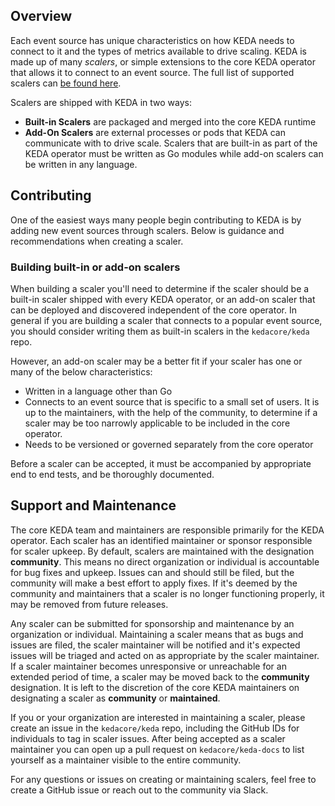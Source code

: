 ## Overview

Each event source has unique characteristics on how KEDA needs to connect to it and the types of metrics available to drive scaling.  KEDA is made up of many *scalers*, or simple extensions to the core KEDA operator that allows it to connect to an event source.  The full list of supported scalers can [be found here](https://keda.sh/docs/scalers/).

Scalers are shipped with KEDA in two ways:
- **Built-in Scalers** are packaged and merged into the core KEDA runtime
- **Add-On Scalers** are external processes or pods that KEDA can communicate with to drive scale.
Scalers that are built-in as part of the KEDA operator must be written as Go modules while add-on scalers can be written in any language.

## Contributing

One of the easiest ways many people begin contributing to KEDA is by adding new event sources through scalers.  Below is guidance and recommendations when creating a scaler.

### Building built-in or add-on scalers

When building a scaler you'll need to determine if the scaler should be a built-in scaler shipped with every KEDA operator, or an add-on scaler that can be deployed and discovered independent of the core operator.
In general if you are building a scaler that connects to a popular event source, you should consider writing them as built-in scalers in the `kedacore/keda` repo.

However, an add-on scaler may be a better fit if your scaler has one or many of the below characteristics:

* Written in a language other than Go
* Connects to an event source that is specific to a small set of users. It is up to the maintainers, with the help of the community, to determine if a scaler may be too narrowly applicable to be included in the core operator.
* Needs to be versioned or governed separately from the core operator

Before a scaler can be accepted, it must be accompanied by appropriate end to end tests, and be thoroughly documented.

## Support and Maintenance

The core KEDA team and maintainers are responsible primarily for the KEDA operator.  Each scaler has an identified maintainer or sponsor responsible for scaler upkeep. By default, scalers are maintained with the designation **community**. This means no direct organization or individual is accountable for bug fixes and upkeep.  Issues can and should still be filed, but the community will make a best effort to apply fixes. If it's deemed by the community and maintainers that a scaler is no longer functioning properly, it may be removed from future releases.

Any scaler can be submitted for sponsorship and maintenance by an organization or individual.  Maintaining a scaler means that as bugs and issues are filed, the scaler maintainer will be notified and it's expected issues will be triaged and acted on as appropriate by the scaler maintainer.  If a scaler maintainer becomes unresponsive or unreachable for an extended period of time, a scaler may be moved back to the **community** designation.  It is left to the discretion of the core KEDA maintainers on designating a scaler as **community** or **maintained**.

If you or your organization are interested in maintaining a scaler, please create an issue in the `kedacore/keda` repo, including the GitHub IDs for individuals to tag in scaler issues.  After being accepted as a scaler maintainer you can open up a pull request on `kedacore/keda-docs` to list yourself as a maintainer visible to the entire community.

For any questions or issues on creating or maintaining scalers, feel free to create a GitHub issue or reach out to the community via Slack.
